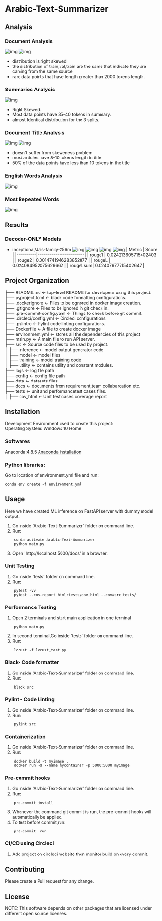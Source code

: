 # Arabic-Text-Summarizer

## Analysis
### Document Analysis
![img](/assets/analysis1png.png)
![img](/assets/analysis2.png)
  - distribution is right skewed
  - the distribution of train,val,train are the same that indicate they are caming from the same source
  - rare data points that have length greater than 2000 tokens length.
### Summaries Analysis
![img](/assets/analysis3.png)
  - Right Skewed.
  - Most data points have 35-40 tokens in summary.
  - almost Identical distribution for the 3 splits.
### Document Title Analysis
![img](/assets/analysis4.png)
![img](/assets/anslysis4.1.png)
  - doesn't suffer from skeweness problem
  - most articles have 8-10 tokens length in title
  - 50% of the data points have less than 10 tokens in the title
  
### English Words Analysis
![img](/assets/analysis5.png)
### Most Repeated Words
![img](/assets/analysis6.png)

## Results
### Decoder-ONLY Models
- inceptionai/Jais-family-256m
  ![img](/assets/decoder-outputs.png)
  ![img](/assets/W&B%20Chart%2010_10_2024,%2007_14_57.png)
  ![img](/assets/W&B%20Chart%2010_10_2024,%2007_16_15.png)
  ![img](/assets/W&B%20Chart%2010_10_2024,%2007_18_26.png)
  | Metric   | Score                  |
  |----------|------------------------|
  | rouge1   | 0.024213605715402403   |
  | rouge2   | 0.0014741946283852877  |
  | rougeL   | 0.024084952075629662   |
  | rougeLsum| 0.02407977715402647    |


## Project Organization


├── README.md         		<- top-level README for developers using this project.    
├── pyproject.toml         		<- black code formatting configurations.    
├── .dockerignore         		<- Files to be ognored in docker image creation.    
├── .gitignore         		<- Files to be ignored in git check in.    
├── .pre-commit-config.yaml         		<- Things to check before git commit.    
├── .circleci/config.yml         		<- Circleci configurations       
├── .pylintrc         		<- Pylint code linting configurations.    
├── Dockerfile         		<- A file to create docker image.    
├── environment.yml 	    <- stores all the dependencies of this project    
├── main.py 	    <- A main file to run API server.    
├── src                     <- Source code files to be used by project.    
│       ├── inference 	        <- model output generator code   
│       ├── model	        <- model files   
│       ├── training 	        <- model training code  
│       ├── utility	        <- contains utility  and constant modules.   
├── logs                    <- log file path   
├── config                  <- config file path   
├── data              <- datasets files   
├── docs               <- documents from requirement,team collabaroation etc.   
├── tests               <- unit and performancetest cases files.   
│       ├── cov_html 	        <- Unit test cases coverage report    

## Installation
Development Environment used to create this project:  
Operating System: Windows 10 Home  

### Softwares
Anaconda:4.8.5  <a href="https://docs.anaconda.com/anaconda/install/windows/">Anaconda installation</a>   
 

### Python libraries:
Go to location of environment.yml file and run:  
```
conda env create -f environment.yml
```

 

## Usage
Here we have created ML inference on FastAPI server with dummy model output.

1. Go inside 'Arabic-Text-Summarizer' folder on command line.  
2. Run:
  ``` 
      conda activate Arabic-Text-Summarizer  
      python main.py       
  ```
3. Open 'http://localhost:5000/docs' in a browser.
   
 
### Unit Testing
1. Go inside 'tests' folder on command line.
2. Run:
  ``` 
      pytest -vv 
      pytest --cov-report html:tests/cov_html --cov=src tests/ 
  ```
 
### Performance Testing
1. Open 2 terminals and start main application in one terminal  
  ``` 
      python main.py 
  ```

2. In second terminal,Go inside 'tests' folder on command line.
3. Run:
  ``` 
      locust -f locust_test.py  
  ```

### Black- Code formatter
1. Go inside 'Arabic-Text-Summarizer' folder on command line.
2. Run:
  ``` 
      black src 
  ```

### Pylint -  Code Linting
1. Go inside 'Arabic-Text-Summarizer' folder on command line.
2. Run:
  ``` 
      pylint src  
  ```

### Containerization
1. Go inside 'Arabic-Text-Summarizer' folder on command line.
2. Run:
  ``` 
      docker build -t myimage .  
      docker run -d --name mycontainer -p 5000:5000 myimage         
  ```

### Pre-commit hooks
1. Go inside 'Arabic-Text-Summarizer' folder on command line.
2. Run:
  ``` 
      pre-commit install  
  ```
3. Whenever the command git commit is run, the pre-commit hooks will automatically be applied.     
4. To test before commit,run:  

  ``` 
      pre-commit  run 
  ```    

### CI/CD using Circleci
1. Add project on circleci website then monitor build on every commit.


## Contributing
Please create a Pull request for any change. 

## License


NOTE: This software depends on other packages that are licensed under different open source licenses.

